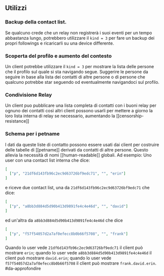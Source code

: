 ## Utilizzi
### Backup della contact list.
Se qualcuno crede che un relay non registrerà i suoi eventi per un tempo abbastanza lungo, potrebbero utilizzare il `kind = 3` per fare un backup dei propri followings e ricaricarli su una device differente.
### Scoperta del profilo e aumento del contesto
Un client potrebbe utilizzare il `kind = 3` per mostrare la lista delle persone che il profilo sul quale si sta navigando segue. Suggerire le persone da seguire in base alla lista dei contatti di altre persone o di persone che qualcuno potrebbe star seguendo od eventualmente navigandoci sul profilo.
### Condivisione Relay
Un client puo pubblicare una lista completa di contatti con i buoni relay per ognuno dei contatti così altri client possono usarli per mettere a giorno la loro lista interna di relay se necessario, aumentando la [[censorship-resistance]]
### Schema per i petname
I dati da queste liste di contatto possono essere usati dai client per costruire delle tabelle di [[petname]] derivati da contatti di altre persone. Questo allevia la necessità di nomi [[human-readable]] globali. Ad esempio:
Uno user con una contact list interna che dice:
```json
[
  ["p", "21df6d143fb96c2ec9d63726bf9edc71", "", "erin"]
]
```
e riceve due contact list, una da `21df6d143fb96c2ec9d63726bf9edc71` che dice:
```json
[
  ["p", "a8bb3d884d5d90b413d9891fe4c4e46d", "", "david"]
]
```
ed un'altra da `a8bb3d884d5d90b413d9891fe4c4e46d`
che dice
```json
[
  ["p", "f57f54057d2a7af0efecc8b0b66f5708", "", "frank"]
]
```
Quando lo user vede `21df6d143fb96c2ec9d63726bf9edc71` il client può mostrare `erin`; quando lo user vede `a8bb3d884d5d90b413d9891fe4c4e46d` il client può mostrare `david.erin`; quando lo user vede `f57f54057d2a7af0efecc8b0b66f5708` il client può mostrare `frank.david.erin`.
#da-approfondire